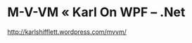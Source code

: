 <!--
id: 193904043
link: http://kevinisom.info/post/193904043/m-v-vm-karl-on-wpf-net
slug: m-v-vm-karl-on-wpf-net
date: Tue Sep 22 2009 16:55:23 GMT+1200 (NZST)
raw: {"blog_name":"kevinisom","id":193904043,"post_url":"http://kevinisom.info/post/193904043/m-v-vm-karl-on-wpf-net","slug":"m-v-vm-karl-on-wpf-net","type":"link","date":"2009-09-22 04:55:23 GMT","timestamp":1253595323,"state":"published","format":"html","reblog_key":"kAwOEUFJ","tags":[],"short_url":"http://tmblr.co/Zw68YyBZhsh","highlighted":[],"feed_item":"http://karlshifflett.wordpress.com/mvvm/","from_feed_id":"650234","note_count":0,"title":"M-V-VM «  Karl On WPF – .Net","url":"http://karlshifflett.wordpress.com/mvvm/","description":""}
publish: 2009-09-022
tags: 
title: M-V-VM «  Karl On WPF – .Net
-->


M-V-VM «  Karl On WPF – .Net
============================

<http://karlshifflett.wordpress.com/mvvm/>

